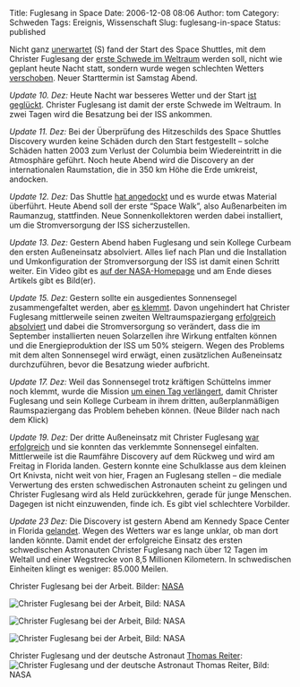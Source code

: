 Title: Fuglesang in Space
Date: 2006-12-08 08:06
Author: tom
Category: Schweden
Tags: Ereignis, Wissenschaft
Slug: fuglesang-in-space
Status: published

Nicht ganz
[unerwartet](http://www.sr.se/Ekot/artikel.asp?artikel=1078280) (S) fand
der Start des Space Shuttles, mit dem Christer Fuglesang der [erste
Schwede im
Weltraum](http://www.fiket.de/2006/11/11/erster-schwede-im-weltraum/)
werden soll, nicht wie geplant heute Nacht statt, sondern wurde wegen
schlechten Wetters
[verschoben](http://www.tagesschau.de/aktuell/meldungen/0,,OID6173614_REF1,00.html).
Neuer Starttermin ist Samstag Abend.

*Update 10. Dez:* Heute Nacht war besseres Wetter und der Start [ist
geglückt](http://www.tagesschau.de/aktuell/meldungen/0,,OID6178860_REF1,00.html).
Christer Fuglesang ist damit der erste Schwede im Weltraum. In zwei
Tagen wird die Besatzung bei der ISS ankommen.

*Update 11. Dez:* Bei der Überprüfung des Hitzeschilds des Space
Shuttles Discovery wurden keine Schäden durch den Start festgestellt –
solche Schäden hatten 2003 zum Verlust der Columbia beim Wiedereintritt
in die Atmosphäre geführt. Noch heute Abend wird die Discovery an der
internationalen Raumstation, die in 350 km Höhe die Erde umkreist,
andocken.

*Update 12. Dez:* Das Shuttle [hat
angedockt](http://www.tagesschau.de/aktuell/meldungen/0,,OID6185134_REF1,00.html)
und es wurde etwas Material überführt. Heute Abend soll der erste “Space
Walk”, also Außenarbeiten im Raumanzug, stattfinden. Neue
Sonnenkollektoren werden dabei installiert, um die Stromversorgung der
ISS sicherzustellen.

*Update 13. Dez:* Gestern Abend haben Fuglesang und sein Kollege Curbeam
den ersten Außeneinsatz absolviert. Alles lief nach Plan und die
Installation und Umkonfiguration der Stromversorgung der ISS ist damit
einen Schritt weiter. Ein Video gibt es [auf der
NASA-Homepage](http://www.nasa.gov/multimedia/nasatv/on_demand_video.html?param=|http://mfile.akamai.com/18565/rm/etouchsyst2.download.akamai.com/18355/real.nasa-global.edgesuite.net/real.nasa-global/STS-116/STS116_EVA1_Ends.ram|http://mfile.akamai.com/18566/wmv/etouchsyst2.download.akamai.com/18355/wm.nasa-global/STS-116/STS116_EVA1_Ends.asx)
und am Ende dieses Artikels gibt es Bild(er).

*Update 15. Dez:* Gestern sollte ein ausgedientes Sonnensegel
zusammengefaltet werden, aber [es
klemmt](http://www.spiegel.de/wissenschaft/weltall/0,1518,454424,00.html).
Davon ungehindert hat Christer Fuglesang mittlerweile seinen zweiten
Weltraumspaziergang [erfolgreich
absolviert](http://www.sr.se/Ekot/artikel.asp?artikel=1093341) und dabei
die Stromversorgung so verändert, dass die im September installierten
neuen Solarzellen ihre Wirkung entfalten können und die
Energieproduktion der ISS um 50% steigern. Wegen des Problems mit dem
alten Sonnensegel wird erwägt, einen zusätzlichen Außeneinsatz
durchzuführen, bevor die Besatzung wieder aufbricht.

*Update 17. Dez:* Weil das Sonnensegel trotz kräftigen Schüttelns immer
noch klemmt, wurde die Mission [um einen Tag
verlängert](http://www.sr.se/Ekot/artikel.asp?artikel=1096498), damit
Christer Fuglesang und sein Kollege Curbeam in ihrem dritten,
außerplanmäßigen Raumspaziergang das Problem beheben können. (Neue
Bilder nach nach dem Klick)

*Update 19. Dez:* Der dritte Außeneinsatz mit Christer Fuglesang [war
erfolgreich](http://www.tagesschau.de/aktuell/meldungen/0,1185,OID6205628_TYP6_THE_NAV_REF3_BAB,00.html)
und sie konnten das verklemmte Sonnensegel einfalten. Mittlerweile ist
die Raumfähre Discovery auf dem Rückweg und wird am Freitag in Florida
landen. Gestern konnte eine Schulklasse aus dem kleinen Ort Knivsta,
nicht weit von hier, Fragen an Fuglesang stellen – die mediale
Verwertung des ersten schwedischen Astronauten scheint zu gelingen und
Christer Fuglesang wird als Held zurückkehren, gerade für junge
Menschen. Dagegen ist nicht einzuwenden, finde ich. Es gibt viel
schlechtere Vorbilder.

*Update 23 Dez:* Die Discovery ist gestern Abend am Kennedy Space Center
in Florida
[gelandet](http://www.tagesschau.de/aktuell/meldungen/0,,OID6226398_REF1,00.html).
Wegen des Wetters war es lange unklar, ob man dort landen könnte. Damit
endet der erfolgreiche Einsatz des ersten schwedischen Astronauten
Christer Fuglesang nach über 12 Tagen im Weltall und einer Wegstrecke
von 8,5 Millionen Kilometern. In schwedischen Einheiten klingt es
weniger: 85.000 Meilen.

<!--more-->  
Christer Fuglesang bei der Arbeit. Bilder:
[NASA](http://www.nasa.gov/mission_pages/shuttle/multimedia/index.html)

![Christer Fuglesang bei der Arbeit, Bild:
NASA](http://www.fiket.de/pic/fugle1.jpg "Christer Fuglesang bei der Arbeit, Bild: NASA")

![Christer Fuglesang bei der Arbeit, Bild:
NASA](http://www.fiket.de/pic/fugle2.jpg "Christer Fuglesang bei der Arbeit, Bild: NASA")

![Christer Fuglesang bei der Arbeit, Bild:
NASA](http://www.fiket.de/pic/fugle3.jpg "Christer Fuglesang bei der Arbeit, Bild: NASA")

Christer Fuglesang und der deutsche Astronaut [Thomas
Reiter](http://de.wikipedia.org/wiki/Thomas_Reiter):  
![Christer Fuglesang und der deutsche Astronaut Thomas Reiter, Bild:
NASA](http://www.fiket.de/pic/fugle4.jpg "Christer Fuglesang und der deutsche Astronaut Thomas Reiter, Bild: NASA")

